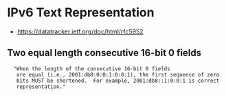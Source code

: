 # IPv6 Text Representation

* https://datatracker.ietf.org/doc/html/rfc5952

## Two equal length consecutive 16-bit 0 fields

```
  "When the length of the consecutive 16-bit 0 fields
   are equal (i.e., 2001:db8:0:0:1:0:0:1), the first sequence of zero
   bits MUST be shortened.  For example, 2001:db8::1:0:0:1 is correct
   representation."
```
